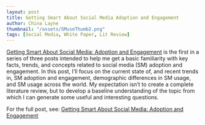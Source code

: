 ```yaml
---
layout: post
title: Getting Smart About Social Media Adoption and Engagement
author: China Layne
thumbnail: "/assets/SMuseThumb2.png"
tags: [Social Media, White Paper, Lit Review]
---
```

[Getting Smart About Social Media: Adoption and Engagement](https://github.com/clayne237/chinalayne.us/blob/master/Publications/Review%20of%20social%20media%20adoption%20and%20engagement%20trends.pdf) is the first in a series of three posts intended to help me get a basic familiarity with key facts, trends, and concepts related to social media (SM) adoption and engagement. In this post, I’ll focus on the current state of, and recent trends in, SM adoption and engagement, demographic differences in SM usage, and SM usage across the world. My expectation isn’t to create a complete literature review, but to develop a baseline understanding of the topic from which I can generate some useful and interesting questions.

For the full post, see: [Getting Smart About Social Media: Adoption and Engagement](https://github.com/clayne237/chinalayne.us/blob/master/Publications/Review%20of%20social%20media%20adoption%20and%20engagement%20trends.pdf)
